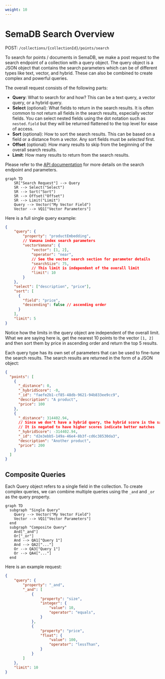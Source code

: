 ```yaml
---
weight: 10
---
```


# SemaDB Search Overview

POST: `/collections/{collectionId}/points/search`

To search for points / documents in SemaDB, we make a post request to the search endpoint of a collection with a query object. The query object is a JSON object that contains the search parameters which can be of different types like text, vector, and hybrid. These can also be combined to create complex and powerful queries.

The overall request consists of the following parts:

- **Query**: What to search for and how? This can be a text query, a vector query, or a hybrid query.
- **Select** (optional): What fields to return in the search results. It is often common to not return all fields in the search results, especially vector fields. You can select nested fields using the dot notation such as `nested.field` but they will be returned flattened to the top level for ease of access.
- **Sort** (optional): How to sort the search results. This can be based on a field or a distance from a vector. Any sort fields must be *selected* first.
- **Offset** (optional): How many results to skip from the beginning of the overall search results.
- **Limit**: How many results to return from the search results.

Please refer to the [API documentation](/api-reference.html) for more details on the search endpoint and parameters.

```mermaid
graph TD
    SR["Search Request"] --> Query
    SR --> Select("Select")
    SR --> Sort("Sort")
    SR --> Offset("Offset")
    SR --> Limit("Limit")
    Query --> Vector("My Vector Field")
    Vector --> VQ1["Vector Parameters"]
```

Here is a full single query example:

```json
{
    "query": {
        "property": "productEmbedding",
        // Vamana index search parameters
        "vectorVamana": {
            "vector": [1, 2],
            "operator": "near",
            // See the vector search section for parameter details
            "searchSize": 75,
            // This limit is independent of the overall limit
            "limit": 10 
        }
    },
    "select": ["description", "price"],
    "sort": [
      {
        "field": "price",
        "descending": false // ascending order
      }
    ],
    "limit": 5
}
```

Notice how the limits in the query object are independent of the overall limit. What we are saying here is, get the nearest 10 points to the vector `[1, 2]` and then sort them by price in ascending order and return the top 5 results.

Each query type has its own set of parameters that can be used to fine-tune the search results. The search results are returned in the form of a JSON object:

```json
{
  "points": [
    {
      "_distance": 0,
      "_hybridScore": -0,
      "_id": "faefe2b1-cf85-48db-9621-94b833ee9cc9",
      "description": "A product",
      "price": 100
    },
    {
      "_distance": 314402.94,
      // Since we don't have a hybrid query, the hybrid score is the same as the distance
      // It is negated to have higher scores indicate better matches
      "_hybridScore": -314402.94,
      "_id": "d2e3ebb5-149a-46e4-8b3f-cd6c38530da3",
      "description": "Another product",
      "price": 200
    }
  ]
}
```

## Composite Queries

Each Query object refers to a single field in the collection. To create complex queries, we can combine multiple queries using the `_and` and `_or` as the query property.

```mermaid
graph TD
  subgraph "Single Query"
    Query --> Vector("My Vector Field")
    Vector --> VQ1["Vector Parameters"]
  end
  subgraph "Composite Query"
    And["_and"]
    Or["_or"]
    And --> QA1["Query 1"]
    And --> QA2["..."]
    Or --> QA3["Query 1"]
    Or --> QA4["..."]
  end
```

Here is an example request:

```json
{
    "query": {
        "property": "_and",
        "_and": [
            {
                "property": "size",
                "integer": {
                    "value": 10,
                    "operator": "equals",
                }
            },
            {
                "property": "price",
                "float": {
                    "value": 100,
                    "operator": "lessThan",
                }
            }
        ]
    },
    "limit": 10
}
```